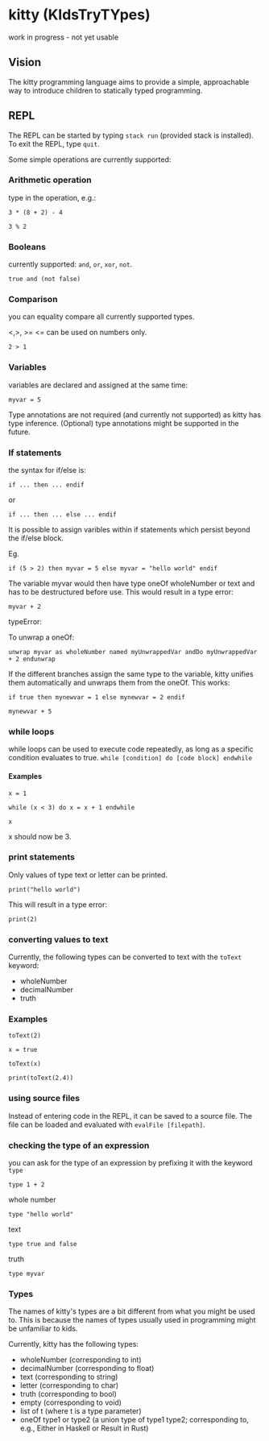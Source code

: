 # kitty (KIdsTryTYpes)

work in progress - not yet usable

## Vision
The kitty programming language aims to provide a simple, approachable way to introduce children to statically typed programming.

## REPL
The REPL can be started by typing `stack run` (provided stack is installed). To exit the REPL, type `quit`.

Some simple operations are currently supported:

### Arithmetic operation

type in the operation, e.g.:

`3 * (8 + 2) - 4`

`3 % 2`

### Booleans

currently supported: `and`, `or`, `xor`, `not`.

`true and (not false)`

### Comparison

you can equality compare all currently supported types.

<,>, >= <= can be used on numbers only.

`2 > 1`

### Variables

variables are declared and assigned at the same time:

`myvar = 5`

Type annotations are not required (and currently not supported) as kitty has type inference.
(Optional) type annotations might be supported in the future.

### If statements

the syntax for if/else is:

`if ... then ... endif` 

or

`if ... then ... else ... endif`

It is possible to assign varibles within if statements which persist beyond the if/else block.

Eg.

`if (5 > 2) then myvar = 5 else myvar = "hello world" endif`

The variable myvar would then have type oneOf wholeNumber or text and has to be destructured before use. This would result in a type error:

`myvar + 2`

typeError: 

To unwrap a oneOf:

`unwrap myvar as wholeNumber named myUnwrappedVar andDo myUnwrappedVar + 2 endunwrap`

If the different branches assign the same type to the variable, kitty unifies them automatically and unwraps them from the oneOf. This works:

`if true then mynewvar = 1 else mynewvar = 2 endif`

`mynewvar + 5`

### while loops

while loops can be used to execute code repeatedly, as long as
a specific condition evaluates to true.
`while [condition] do [code block] endwhile`

#### Examples

`x = 1`

`while (x < 3) do x = x + 1 endwhile` 

`x`

x should now be 3.
### print statements

Only values of type text or letter can be printed.

`print("hello world")`

This will result in a type error:

`print(2)`

### converting values to text

Currently, the following types can be converted to text with the `toText` keyword:

* wholeNumber
* decimalNumber
* truth

### Examples

`toText(2)`

`x = true`

`toText(x)`

`print(toText(2.4))`

### using source files

Instead of entering code in the REPL, it can be saved to a source file.
The file can be loaded and evaluated with `evalFile [filepath]`.

### checking the type of an expression

you can ask for the type of an expression by prefixing it with the keyword `type`

`type 1 + 2`

whole number

`type "hello world"`

text

`type true and false`

truth

`type myvar`


### Types
The names of kitty's types are a bit different from what you might be used to. This is because the names of types usually used in programming might be unfamiliar to kids.

Currently, kitty has the following types:
* wholeNumber (corresponding to int)
* decimalNumber (corresponding to float)
* text (corresponding to string)
* letter (corresponding to char)
* truth (corresponding to bool)
* empty (corresponding to void)
* list of t (where t is a type parameter)
* oneOf type1 or type2 (a union type of type1 type2; corresponding to, e.g., Either in Haskell or Result in Rust)
